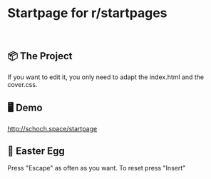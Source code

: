 # 
<h1 align="left">
   Startpage for r/startpages
</h1>
<br>

## 📦 The Project

If you want to edit it, you only need to adapt the index.html and the cover.css.

## 🖥 Demo

http://schoch.space/startpage

## 🔑 Easter Egg

Press "Escape" as often as you want.
To reset press "Insert"

